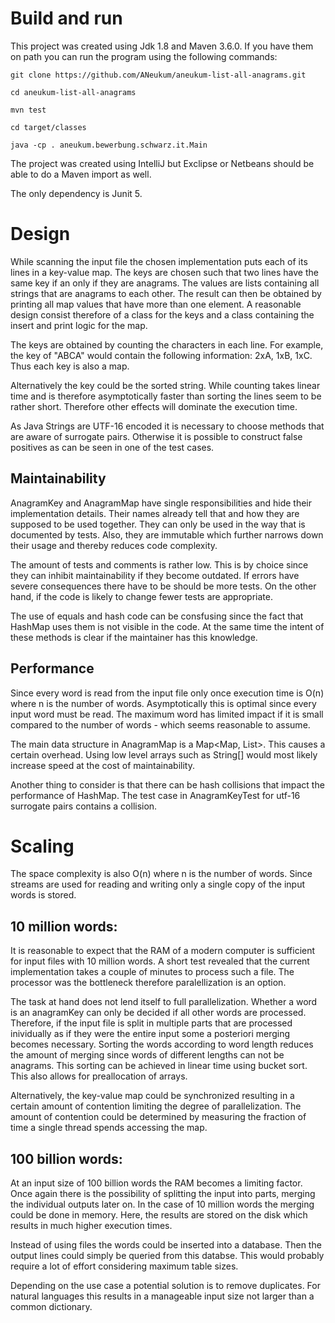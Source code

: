 # Build and run

This project was created using Jdk 1.8 and Maven 3.6.0.
If you have them on path you can run the program using the following commands:

    git clone https://github.com/ANeukum/aneukum-list-all-anagrams.git

    cd aneukum-list-all-anagrams

    mvn test

    cd target/classes

    java -cp . aneukum.bewerbung.schwarz.it.Main
    
The project was created using IntelliJ but Exclipse or Netbeans should be able to do a Maven import as well.

The only dependency is Junit 5.

# Design
While scanning the input file the chosen implementation puts each of its lines in a key-value map.
The keys are chosen such that two lines have the same key if an only if they are anagrams.
The values are lists containing all strings that are anagrams to each other. 
The result can then be obtained by printing all map values that have more than one element.
A reasonable design consist therefore of a class for the keys and a class containing the insert and print logic for the map.

The keys are obtained by counting the characters in each line. 
For example, the key of "ABCA" would contain the following information: 2xA, 1xB, 1xC.
Thus each key is also a map.

Alternatively the key could be the sorted string.
While counting takes linear time and is therefore asymptotically faster than sorting the lines seem to be rather short. 
Therefore other effects will dominate the execution time.

As Java Strings are UTF-16 encoded it is necessary to choose methods that are aware of surrogate pairs.
Otherwise it is possible to construct false positives as can be seen in one of the test cases.

## Maintainability
AnagramKey and AnagramMap have single responsibilities and hide their implementation details. 
Their names already tell that and how they are supposed to be used together.
They can only be used in the way that is documented by tests.
Also, they are immutable which further narrows down their usage and thereby reduces code complexity.

The amount of tests and comments is rather low. 
This is by choice since they can inhibit maintainability if they become outdated.
If errors have severe consequences there have to be should be more tests.
On the other hand, if the code is likely to change fewer tests are appropriate.

The use of equals and hash code can be consfusing since the fact that HashMap uses them is not visible in the code.
At the same time the intent of these methods is clear if the maintainer has this knowledge.

## Performance
Since every word is read from the input file only once execution time is O(n) where n is the number of words.
Asymptotically this is optimal since every input word must be read.
The maximum word has limited impact if it is small compared to the number of words - which seems reasonable to assume.

The main data structure in AnagramMap is a Map<Map, List>.
This causes a certain overhead.
Using low level arrays such as String[] would most likely increase speed at the cost of maintainability.

Another thing to consider is that there can be hash collisions that impact the performance of HashMap.
The test case in AnagramKeyTest for utf-16 surrogate pairs contains a collision.

# Scaling

The space complexity is also O(n) where n is the number of words.
Since streams are used for reading and writing only a single copy of the input words is stored.

## 10 million words: 
It is reasonable to expect that the RAM of a modern computer is sufficient for input files with 10 million words.
A short test revealed that the current implementation takes a couple of minutes to process such a file.
The processor was the bottleneck therefore paralellization is an option.

The task at hand does not lend itself to full parallelization.
Whether a word is an anagramKey can only be decided if all other words are processed.
Therefore, if the input file is split in multiple parts that are processed inividually as if they were the entire input some a posteriori merging becomes necessary.
Sorting the words according to word length reduces the amount of merging since words of different lengths can not be anagrams.
This sorting can be achieved in linear time using bucket sort.
This also allows for preallocation of arrays.

Alternatively, the key-value map could be synchronized resulting in a certain amount of contention limiting the degree of parallelization.
The amount of contention could be determined by measuring the fraction of time a single thread spends accessing the map.

## 100 billion words:
At an input size of 100 billion words the RAM becomes a limiting factor.
Once again there is the possibility of splitting the input into parts, merging the individual outputs later on.
In the case of 10 million words the merging could be done in memory.
Here, the results are stored on the disk which results in much higher execution times.

Instead of using files the words could be inserted into a database.
Then the output lines could simply be queried from this databse.
This would probably require a lot of effort considering maximum table sizes.

Depending on the use case a potential solution is to remove duplicates.
For natural languages this results in a manageable input size not larger than a common dictionary.
